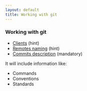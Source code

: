 ```yaml
---
layout: default
title: Working with git
---
```


### Working with git

* [Clients](git-clients.html) (hint)
* [Remotes naming](remotes-naming.html) (hint)
* [Commits description](commits-description.html) (mandatory)


It will include information like:
* Commands
* Conventions
* Standards
